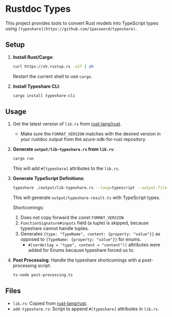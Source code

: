 # Rustdoc Types

This project provides tools to convert Rust models into TypeScript types using `[typeshare](https://github.com/1password/typeshare)`.

## Setup

1. **Install Rust/Cargo**:
    ```sh
    curl https://sh.rustup.rs -sSf | sh
    ```
    Restart the current shell to use `cargo`.

2. **Install Typeshare CLI**:
    ```sh
    cargo install typeshare-cli
    ```

## Usage

1. Get the latest version of `lib.rs` from [rust-lang/rust](https://github.com/rust-lang/rust/blob/fb65a3ee576feab95a632eb062f466d7a0342310/src/rustdoc-json-types/lib.rs). 
    - Make sure the `FORMAT_VERSION` matches with the desired version in your rustdoc output from the azure-sdk-for-rust repository.

2. **Generate `output/lib-typeshare.rs` from `lib.rs`**:
    ```sh
    cargo run
    ```
    This will add `#[typeshare]` attributes to the `lib.rs`.

3. **Generate TypeScript Definitions**:
    ```sh
    typeshare ./output/lib-typeshare.rs --lang=typescript --output-file=output/typeshare-result.ts
    ```
    This will generate `output/typeshare-result.ts` with TypeScript types.

    Shortcomings:
    1. Does not copy forward the const `FORMAT_VERSION`
    2. `FunctionSignature#inputs` field (a tuple) is skipped, because typeshare cannot handle tuples.
    3. Generates `{type: "TypeName", content: {property: "value"}}` as opposed to `{TypeName: {property: "value"}}` for enums.
        - `#[serde(tag = "type", content = "content")]` attributes were added for Enums because typeshare forced us to.

4. **Post Processing**: 
    Handle the typeshare shortcomings with a post-processing script.
    ```sh
    ts-node post-processing.ts
    ```

## Files

- `lib.rs`: Copied from [rust-lang/rust](https://github.com/rust-lang/rust/blob/fb65a3ee576feab95a632eb062f466d7a0342310/src/rustdoc-json-types/lib.rs).
- `add-typeshare.rs`: Script to append `#[typeshare]` attributes in `lib.rs`.
